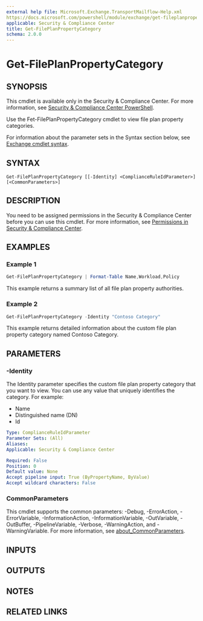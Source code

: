 ```yaml
---
external help file: Microsoft.Exchange.TransportMailflow-Help.xml
https://docs.microsoft.com/powershell/module/exchange/get-fileplanpropertycategory
applicable: Security & Compliance Center
title: Get-FilePlanPropertyCategory
schema: 2.0.0
---
```


# Get-FilePlanPropertyCategory

## SYNOPSIS
This cmdlet is available only in the Security & Compliance Center. For more information, see [Security & Compliance Center PowerShell](https://docs.microsoft.com/powershell/exchange/office-365-scc-powershell).

Use the Fet-FilePlanPropertyCategory cmdlet to view file plan property categories.

For information about the parameter sets in the Syntax section below, see [Exchange cmdlet syntax](https://docs.microsoft.com/powershell/exchange/exchange-cmdlet-syntax).

## SYNTAX

```
Get-FilePlanPropertyCategory [[-Identity] <ComplianceRuleIdParameter>] [<CommonParameters>]
```

## DESCRIPTION
You need to be assigned permissions in the Security & Compliance Center before you can use this cmdlet. For more information, see [Permissions in Security & Compliance Center](https://go.microsoft.com/fwlink/p/?LinkId=511920).

## EXAMPLES

### Example 1
```powershell
Get-FilePlanPropertyCategory | Format-Table Name,Workload,Policy
```

This example returns a summary list of all file plan property authorities.

### Example 2
```powershell
Get-FilePlanPropertyCategory -Identity "Contoso Category"
```

This example returns detailed information about the custom file plan property category named Contoso Category.

## PARAMETERS

### -Identity
The Identity parameter specifies the custom file plan property category that you want to view. You can use any value that uniquely identifies the category. For example:

- Name
- Distinguished name (DN)
- Id

```yaml
Type: ComplianceRuleIdParameter
Parameter Sets: (All)
Aliases:
Applicable: Security & Compliance Center

Required: False
Position: 0
Default value: None
Accept pipeline input: True (ByPropertyName, ByValue)
Accept wildcard characters: False
```

### CommonParameters
This cmdlet supports the common parameters: -Debug, -ErrorAction, -ErrorVariable, -InformationAction, -InformationVariable, -OutVariable, -OutBuffer, -PipelineVariable, -Verbose, -WarningAction, and -WarningVariable. For more information, see [about_CommonParameters](https://go.microsoft.com/fwlink/p/?LinkID=113216).

## INPUTS

###  

## OUTPUTS

###  

## NOTES

## RELATED LINKS
